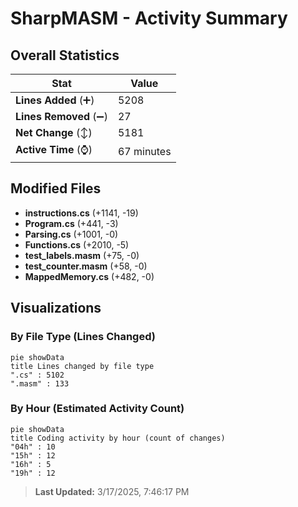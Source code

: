 # SharpMASM - Activity Summary 

## Overall Statistics

| Stat                   | Value                                                             |
| ---------------------- | ----------------------------------------------------------------- |
| **Lines Added** (➕)   | 5208                                          |
| **Lines Removed** (➖) | 27                                        |
| **Net Change** (↕)    | 5181                |
| **Active Time** (⌚)   | 67 minutes |


## Modified Files
- **instructions.cs** (+1141, -19)
- **Program.cs** (+441, -3)
- **Parsing.cs** (+1001, -0)
- **Functions.cs** (+2010, -5)
- **test_labels.masm** (+75, -0)
- **test_counter.masm** (+58, -0)
- **MappedMemory.cs** (+482, -0)

## Visualizations

### By File Type (Lines Changed)

```mermaid
pie showData
title Lines changed by file type
".cs" : 5102
".masm" : 133
```

### By Hour (Estimated Activity Count)

```mermaid
pie showData
title Coding activity by hour (count of changes)
"04h" : 10
"15h" : 12
"16h" : 5
"19h" : 12
```


> **Last Updated:** 3/17/2025, 7:46:17 PM